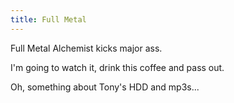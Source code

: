 ```yaml
---
title: Full Metal
---
```


Full Metal Alchemist kicks major ass.

I'm going to watch it, drink this coffee and pass out.

Oh, something about Tony's HDD and mp3s...
